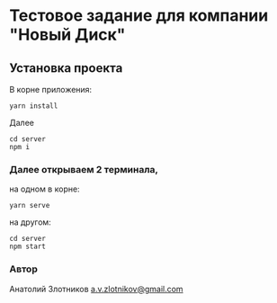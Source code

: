 # Тестовое задание для компании "Новый Диск"

## Установка проекта

В корне приложения:
```
yarn install
```
Далее
```
cd server
npm i
```

### Далее открываем 2 терминала,
на одном в корне:
```
yarn serve
```
на другом:
```
cd server
npm start
```

### Автор
Анатолий Злотников
<a.v.zlotnikov@gmail.com>
